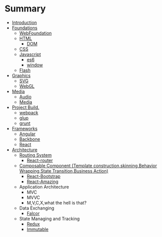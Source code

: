 # Summary

* [Introduction](README.md)
* [Foundations](webfoundations/web_foundations.md)
   * [WebFoundation](webfoundations/http.md)
   * [HTML](foundations/html/html.md)
       * [DOM](foundations/html/dom.md)
   * [CSS](foundations/css/css.md)
   * [Javascript](foundations/javascript/javascript.md)
       * [es6](foundations/javascript/es6.md)
       * [window](foundations/javascript/window.md)
   * [Flash](foundations/flash/flash.md)
* [Graphics](webgraphics/web_graphics.md)
   * [SVG](svg/svg.md)
   * [WebGL](webgl/webgl.md)
* [Media](webmedia/web_media.md)
   * [Audio](audio/audio.md)
   * [Media](media/media.md)
* [Project Build.](projectbuild/project_build.md)
   * [webpack](http:/webpack.github.io/)
   * [glup](http:/gulpjs.com/)
   * [grunt](http:/grunt.com)
* [Frameworks](frameworks/frameworks.md)
   * [Angular](https:/angularjs.org/)
   * [Backbone](http:/backbonejs.org)
   * [React](https:/facebook.github.io/react)
* [Architecture](architecture/architecture.md)
   * [Routing System](architecture/routing_system.md)
       * [React-router](https:/github.com/rackt/react-router)
   * [Composable Component (Template construction,skinning,Behavior Wrapping,State Transition,Business Action)](architecture/composable_component_template_construction,skinnin.md)
       * [React-Bootstrap](http:/react-bootstrapgithubio.md)
       * [React-Amazing](http:/amazeui.org/react/)
   * Application Architecture
       * MVC
       * MVVC
       * M,V,C,X,what the hell is that?
   * Data Exchanging
       * [Falcor](http:/netflix.github.io/falcor/)
   * State Managing and Tracking
       * [Redux](http:/redux.js.org/)
       * [Immutable](http:/facebook.github.io/immutable-js/)

